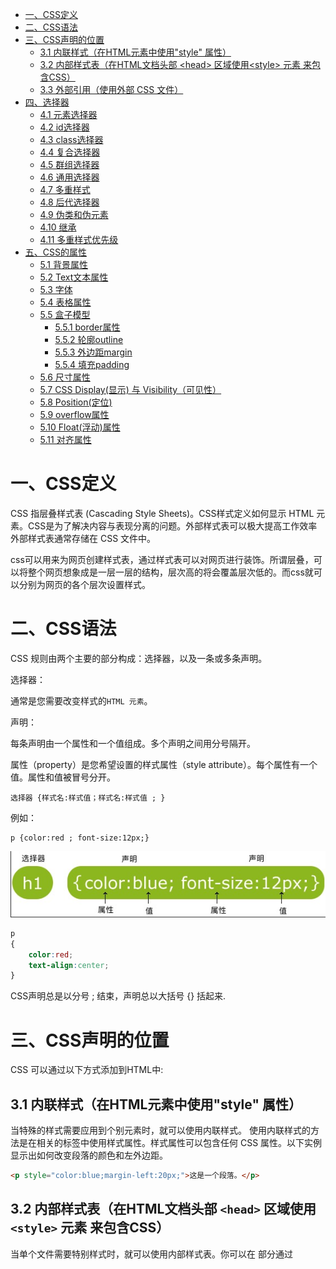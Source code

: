
* [一、CSS定义](#一css定义)
* [二、CSS语法](#二css语法)
* [三、CSS声明的位置](#三css声明的位置)
  * [3\.1 内联样式（在HTML元素中使用"style" 属性）](#31-内联样式在html元素中使用style-属性)
  * [3\.2 内部样式表（在HTML文档头部 &lt;head&gt; 区域使用&lt;style&gt; 元素 来包含CSS）](#32-内部样式表在html文档头部-head-区域使用style-元素-来包含css)
  * [3\.3 外部引用（使用外部 CSS 文件）](#33-外部引用使用外部-css-文件)
* [四、选择器](#四选择器)
  * [4\.1 元素选择器](#41-元素选择器)
  * [4\.2 id选择器](#42-id选择器)
  * [4\.3  class选择器](#43--class选择器)
  * [4\.4 复合选择器](#44-复合选择器)
  * [4\.5 群组选择器](#45-群组选择器)
  * [4\.6 通用选择器](#46-通用选择器)
  * [4\.7 多重样式](#47-多重样式)
  * [4\.8 后代选择器](#48-后代选择器)
  * [4\.9 伪类和伪元素](#49-伪类和伪元素)
  * [4\.10 继承](#410-继承)
  * [4\.11 多重样式优先级](#411-多重样式优先级)
* [五、CSS的属性](#五css的属性)
  * [5\.1 背景属性](#51-背景属性)
  * [5\.2 Text文本属性](#52-text文本属性)
  * [5\.3 字体](#53-字体)
  * [5\.4 表格属性](#54-表格属性)
  * [5\.5 盒子模型](#55-盒子模型)
    * [5\.5\.1 border属性](#551-border属性)
    * [5\.5\.2 轮廓outline](#552-轮廓outline)
    * [5\.5\.3 外边距margin](#553-外边距margin)
    * [5\.5\.4 填充padding](#554-填充padding)
  * [5\.6 尺寸属性](#56-尺寸属性)
  * [5\.7 CSS Display(显示) 与 Visibility（可见性）](#57-css-display显示-与-visibility可见性)
  * [5\.8 Position(定位)](#58-position定位)
  * [5\.9 overflow属性](#59-overflow属性)
  * [5\.10 Float(浮动)属性](#510-float浮动属性)
  * [5\.11 对齐属性](#511-对齐属性)

# 一、CSS定义

CSS 指层叠样式表 (Cascading Style Sheets)。CSS样式定义如何显示 HTML 元素。CSS是为了解决内容与表现分离的问题。外部样式表可以极大提高工作效率外部样式表通常存储在 CSS 文件中。

css可以用来为网页创建样式表，通过样式表可以对网页进行装饰。所谓层叠，可以将整个网页想象成是一层一层的结构，层次高的将会覆盖层次低的。而css就可以分别为网页的各个层次设置样式。

# 二、CSS语法

CSS 规则由两个主要的部分构成：选择器，以及一条或多条声明。

选择器：

通常是您需要改变样式的`HTML 元素`。

声明：

每条声明由一个属性和一个值组成。多个声明之间用分号隔开。

属性（property）是您希望设置的样式属性（style attribute）。每个属性有一个值。属性和值被冒号分开。

```
选择器 {样式名:样式值；样式名:样式值 ; }
```
例如：

```
p {color:red ; font-size:12px;}
```

![](./assets/css_0.jpg)

```css
p
{
    color:red;
    text-align:center;
}
```
CSS声明总是以分号 ; 结束，声明总以大括号 {} 括起来.

# 三、CSS声明的位置

CSS 可以通过以下方式添加到HTML中:

## 3.1 内联样式（在HTML元素中使用"style" 属性）

当特殊的样式需要应用到个别元素时，就可以使用内联样式。 使用内联样式的方法是在相关的标签中使用样式属性。样式属性可以包含任何 CSS 属性。以下实例显示出如何改变段落的颜色和左外边距。

```html
<p style="color:blue;margin-left:20px;">这是一个段落。</p>
```

## 3.2 内部样式表（在HTML文档头部 `<head>` 区域使用`<style>` 元素 来包含CSS）

当单个文件需要特别样式时，就可以使用内部样式表。你可以在<head> 部分通过 <style>标签定义内部样式表:

```html
<head>
<style type="text/css">

body {background-color:yellow;}

p {color:blue;}

</style>

</head>
```

## 3.3 外部引用（使用外部 CSS 文件）

当样式需要被应用到很多页面的时候，外部样式表将是理想的选择。使用外部样式表，你就可以通过更改一个文件来改变整个站点的外观。

```html
<head>
<link rel="stylesheet" type="text/css" href="mystyle.css">
</head>
```
# 四、选择器

选择器（selector），会告诉浏览器：网页上的哪些元素需要设置什么样的样式。比如：p这个选择器就表示选择页面中的所有的p元素，在选择器之后所设置的样式会应用到所有的p元素上。


## 4.1 元素选择器

元素选择器（标签选择器），可以根据标签的名字来从页面中选取指定的元素。

语法：

```
标签名 {}
```
比如p则会选中页面中的所有p标签，h1会选中页面中的所有h1标签。

## 4.2 id选择器

id选择器可以根据元素的id属性值选取元素。可以为标有特定 id 的 HTML 元素指定特定的样式。

HTML元素以id属性来设置id选择器,CSS 中 id 选择器以 "#" 来定义。

语法：

```
#id { }
```

比如#box会选中页面中id属性值为box的元素，和class属性不同，id属性是不能重复的。

以下的样式规则应用于元素属性 id="para1":

```css
#para1
{
    text-align:center;
    color:red;
}
```
## 4.3  class选择器

class 选择器用于描述一组元素的样式，class 选择器有别于id选择器，class可以在多个元素中使用。

class 选择器在 HTML 中以 class 属性表示, 在 CSS 中，类选择器以一个点 . 号显示：

语法：

```css
.className { }
```

在以下的例子中，所有拥有 center 类的 HTML 元素均为居中。

```css
.center {
    text-align:center;
}
```

也可以指定特定的 HTML 元素使用 class。

在以下实例中, 所有的 p 元素使用 class="center" 让该元素的文本居中:
```css
p.center {text-align:center;}
```

多个 class 选择器可以使用空格分开：
```css
.center { text-align:center; }
.color { color:#ff0000; }
```

## 4.4 复合选择器

复合选择器，可以同时使用多个选择器，这样可以选择同时满足多个选择器的元素。

语法：
```
选择器1.选择器2{}
```

例如div.box1会选中页面中具有box1这个class的div元素。

## 4.5 群组选择器

群组选择器，可以同时使用多个选择器，多个选择器将被同时应用指定的样式。

语法：

```
选择器1,选择器2,选择器3 { }
```
比如p,.hello,#box会同时选中页面中p元素，class为hello的元素，id为box的元素。

## 4.6 通用选择器

通用选择器，可以同时选中页面中的所有元素。

语法：
```css
*{ }
```

## 4.7 多重样式

如果某些属性在不同的样式表中被同样的选择器定义，那么属性值将从更具体的样式表中被继承过来。 

例如，外部样式表拥有针对 h3 选择器的三个属性：
```css
h3
{
    color:red;
    text-align:left;
    font-size:8pt;
}

```
而内部样式表拥有针对 h3 选择器的两个属性：

```css
h3
{
    text-align:right;
    font-size:20pt;
}
```

假如拥有内部样式表的这个页面同时与外部样式表链接，那么 h3 得到的样式是：

```css
color:red;
text-align:right;
font-size:20pt;
```

即颜色属性将被继承于外部样式表，而文字排列（text-alignment）和字体尺寸（font-size）会被内部样式表中的规则取代。

## 4.8 后代选择器

html标签之间的关系

![](./assets/css_05.png)

* 祖先元素 直接或间接包含后代元素的元素。

* 后代元素 直接或间接被祖先元素包含的元素。

* 父元素 直接包含子元素的元素。

* 子元素 直接被父元素包含的元素。

* 兄弟元素 拥有相同父元素的元素。

后代选择器可以根据标签的关系，为处在元素内部的代元素设置样式。

语法：
```
祖先元素 后代元素 后代元素 { }
```

• 比如p strong会选中页面中所有的p元素内的strong元素。

## 4.9 伪类和伪元素

有时候，你需要选择本身没有标签，但是仍然易于识别的网页部位，比如段落首行或鼠标滑过的连接。CSS为他们提供一些选择器：伪类和伪元素。

有四个伪类可以让你根据访问者与该链接的交互方式，将链接设置成4种不同的状态。

a:link - 正常，未访问过的链接

a:visited - 用户已访问过的链接

a:hover - 当用户鼠标放在链接上时

a:active - 链接被点击的那一刻

```css
a:link {color:#000000;}      /* 未访问链接*/
a:visited {color:#00FF00;}  /* 已访问链接 */
a:hover {color:#FF00FF;}  /* 鼠标移动到链接上 */
a:active {color:#0000FF;}  /* 鼠标点击时 */
```

文本修饰
text-decoration 属性主要用于删除链接中的下划线：

```css
a:link {text-decoration:none;}
a:visited {text-decoration:none;}
a:hover {text-decoration:underline;}
a:active {text-decoration:underline;}
```

```css
a:link {background-color:#B2FF99;}
a:visited {background-color:#FFFF85;}
a:hover {background-color:#FF704D;}
a:active {background-color:#FF704D;}
```

## 4.10 继承

就像父亲的财产会遗传给儿子一样，在CSS中祖先元素的样式同样也会被子元素继承。

继承是指应用在一个标签上的那些CSS样式会同时被应用到其内嵌标签上。比如为父元素设置了字体颜色，子元素也会应用上相同的颜色。当然并不是所有的样式都会被继承，这一点我们讲到具体样式时，再去讨论。


## 4.11 多重样式优先级

样式表允许以多种方式规定样式信息。样式可以规定在单个的 HTML 元素中，在 HTML 页的头元素中，或在一个外部的 CSS 文件中。甚至可以在同一个 HTML 文档内部引用多个外部样式表。

一般情况下，优先级如下：

**（内联样式）Inline style > （内部样式）Internal style sheet >（外部样式）External style sheet > 浏览器默认样式**

**内联样式 > id 选择器 > 类选择器 = 伪类选择器 = 属性选择器 > 标签选择器 = 伪元素选择器**

# 五、CSS的属性

## 5.1 背景属性

|Property	|描述  |
|---- | ---- |
|background	|简写属性，作用是将背景属性设置在一个声明中。|
|background-attachment	|背景图像是否固定或者随着页面的其余部分滚动。|
|background-color	|设置元素的背景颜色。|
|background-image	|把图像设置为背景。|
|background-position	|设置背景图像的起始位置。|
|background-repeat	|设置背景图像是否及如何重复。|

* 背景颜色
  
background-color 属性定义了元素的背景颜色.页面的背景颜色使用在body的选择器中:
```
body {background-color:#b0c4de;}
```

十六进制 - 如："#ff0000"
RGB - 如："rgb(255,0,0)"
颜色名称 - 如："red"


* 背景图像 background-image

background-image 属性描述了元素的背景图像.默认情况下，背景图像进行平铺重复显示，以覆盖整个元素实体.

```
body {background-image:url('paper.gif');}
```

* 背景图像 - 水平或垂直平铺 repeat

默认情况下 background-image 属性会在页面的水平或者垂直方向平铺。

一些图像如果在水平方向与垂直方向平铺，这样看起来很不协调，如下所示: 

```css
body
{
background-image:url('gradient2.png');
background-repeat:repeat-x;
}
```


* 图像位置 background-position 属性改变图像在背景中的位置:
  
```css
body
{
background-image:url('img_tree.png');
background-repeat:no-repeat;
background-position:right top;
}
```

* 背景- 简写属性
  
在以上实例中我们可以看到页面的背景颜色通过了很多的属性来控制。

为了简化这些属性的代码，我们可以将这些属性合并在同一个属性中.

背景颜色的简写属性为 "background":

```css
body {background:#ffffff url('img_tree.png') no-repeat right top;}
```

当使用简写属性时，属性值的顺序为：:

background-color
background-image
background-repeat
background-attachment
background-position
以上属性无需全部使用，可以按照页面的实际需要使用.

## 5.2 Text文本属性

|属性	|描述|
| ---- | ---- |
|color	|设置文本颜色|
|direction	|设置文本方向。|
|letter-spacing|	设置字符间距|
|line-height	|设置行高|
|text-align	|对齐元素中的文本|
|text-decoration	|向文本添加修饰|
|text-indent	|缩进元素中文本的首行|
|text-shadow	|设置文本阴影|
|text-transform	|控制元素中的字母|
|unicode-bidi	|设置或返回文本是否被重写| 
|vertical-align	|设置元素的垂直对齐|
|white-space	|设置元素中空白的处理方式|
|word-spacing	|设置字间距|

* 文本颜色
  
颜色属性被用来设置文字的颜色。

```css
body {color:red;}
h1 {color:#00ff00;}
h2 {color:rgb(255,0,0);}
```
Remark 对于W3C标准的CSS：如果你定义了颜色属性，你还必须定义背景色属性。

* 文本的对齐方式

文本排列属性是用来设置文本的水平对齐方式。

文本可居中或对齐到左或右,两端对齐.

当text-align设置为"justify"，每一行被展开为宽度相等，左，右外边距是对齐（如杂志和报纸）。

```css
h1 {text-align:center;}
p.date {text-align:right;}
p.main {text-align:justify;}
```
* 文本修饰

text-decoration 属性用来设置或删除文本的装饰。

从设计的角度看 text-decoration属性主要是用来删除链接的下划线：

```css
a {text-decoration:none;}

h1 {text-decoration:overline;}
h2 {text-decoration:line-through;}
h3 {text-decoration:underline;}
```
不建议强调指出不是链接的文本，因为这常常混淆用户。

* 文本转换

文本转换属性是用来指定在一个文本中的大写和小写字母。

可用于所有字句变成大写或小写字母，或每个单词的首字母大写。

```css
p.uppercase {text-transform:uppercase;}
p.lowercase {text-transform:lowercase;}
p.capitalize {text-transform:capitalize;}
```
* 文本缩进

文本缩进属性是用来指定文本的第一行的缩进。

```css
p {text-indent:50px;}
```

## 5.3 字体

|属性    |描述|
| ---- | ---- |
|font	|在一个声明中设置所有的字体属性|
|font-family|	指定文本的字体系列|
|font-size	|指定文本的字体大小|
|font-style	|指定文本的字体样式|
|font-variant|	以小型大写字体或者正常字体显示文本。|
|font-weight|	指定字体的粗细。|

* 字体系列

font-family 属性设置文本的字体系列。多个字体系列是逗号分隔指明：

注意: 如果字体系列的名称超过一个字，它必须用引号，如Font Family："宋体"。font-family 属性应该设置几个字体名称作为一种"后备"机制，如果浏览器不支持第一种字体，他将尝试下一种字体。

```css
p{font-family:"Times New Roman", Times, serif;}
```


* 字体样式
  
主要是用于指定斜体文字的字体样式属性。

这个属性有三个值：

正常 - 正常显示文本
斜体 - 以斜体字显示的文字
倾斜的文字 - 文字向一边倾斜（和斜体非常类似，但不太支持）

```css
p.normal {font-style:normal;}
p.italic {font-style:italic;}
p.oblique {font-style:oblique;}
```

* 字体大小

font-size 属性设置文本的大小。

能否管理文字的大小，在网页设计中是非常重要的。但是，你不能通过调整字体大小使段落看上去像标题，或者使标题看上去像段落。

请务必使用正确的HTML标签，就`<h1>` - `<h6>`表示标题和`<p>`表示段落：

字体大小的值可以是绝对或相对的大小。

绝对大小：

设置一个指定大小的文本
不允许用户在所有浏览器中改变文本大小
确定了输出的物理尺寸时绝对大小很有用
相对大小：

相对于周围的元素来设置大小
允许用户在浏览器中改变文字大小
Remark 如果你不指定一个字体的大小，默认大小和普通文本段落一样，是16像素（16px=1em）。

设置字体大小像素
设置文字的大小与像素，让您完全控制文字大小：

```css
h1 {font-size:40px;}
h2 {font-size:30px;}
p {font-size:14px;}
```

虽然可以通过浏览器的缩放工具调整文本大小，但是，这种调整是整个页面，而不仅仅是文本

用em来设置字体大小

为了避免Internet Explorer 中无法调整文本的问题，许多开发者使用 em 单位代替像素。

em的尺寸单位由W3C建议。

1em和当前字体大小相等。在浏览器中默认的文字大小是16px。

因此，1em的默认大小是16px。可以通过下面这个公式将像素转换为em：px/16=em

```css
h1 {font-size:2.5em;} /* 40px/16=2.5em */
h2 {font-size:1.875em;} /* 30px/16=1.875em */
p {font-size:0.875em;} /* 14px/16=0.875em */
```

在上面的例子，em的文字大小是与前面的例子中像素一样。不过，如果使用 em 单位，则可以在所有浏览器中调整文本大小。


使用百分比和EM组合

在所有浏览器的解决方案中，设置 `<body>`元素的默认字体大小的是百分比：

```css
body {font-size:100%;}
h1 {font-size:2.5em;}
h2 {font-size:1.875em;}
p {font-size:0.875em;}
```



## 5.4 表格属性

* 表格边框

指定CSS表格边框，使用border属性。


```css
table, th, td
{
    border: 1px solid black;
}
```

* 折叠边框

border-collapse 属性设置表格的边框是否被折叠成一个单一的边框或隔开：

```css
table
{
    border-collapse:collapse;
}
table,th, td
{
    border: 1px solid black;
}
```


* 表格宽度和高度

Width和height属性定义表格的宽度和高度。

下面的例子是设置100％的宽度，50像素的th元素的高度的表格：

```css
table 
{
    width:100%;
}
th
{
    height:50px;
}
```


* 表格文字对齐text-align

表格中的文本对齐和垂直对齐属性。

text-align属性设置水平对齐方式，向左，右，或中心：

```css
td
{
    text-align:right;
}
```

* 垂直对齐属性

设置垂直对齐，比如顶部，底部或中间：

```css
td
{
    height:50px;
    vertical-align:bottom;
}
```

* 表格填充

如需控制边框和表格内容之间的间距，应使用td和th元素的填充属性：

实例
td
{
    padding:15px;
}


* 表格颜色

下面的例子指定边框的颜色，和th元素的文本和背景颜色：

```
table, td, th
{
    border:1px solid green;
}
th
{
    background-color:green;
    color:white;
}
```

 ## 5.5 盒子模型

 所有HTML元素可以看作盒子，在CSS中，"box model"这一术语是用来设计和布局时使用。

CSS盒模型本质上是一个盒子，封装周围的HTML元素，它包括：边距，边框，填充，和实际内容。

盒模型允许我们在其它元素和周围元素边框之间的空间放置元素。

下面的图片说明了盒子模型(Box Model)：

![](./assets/css_1.gif)

Content(内容) - 盒子的内容，显示文本和图像。

Padding(内边距) - 清除内容周围的区域，内边距是透明的。

Border(边框) - 围绕在内边距和内容外的边框。

Margin(外边距) - 清除边框外的区域，外边距是透明的。

当我们指定一个 CSS 元素的宽度和高度属性时，你只是设置内容区域的宽度和高度。要知道，完整大小的元素，你还必须添加内边距，边框和外边距。

```css
div {
    width: 220px;
    padding: 10px;
    border: 5px solid gray;
    margin: 0; 
}
```
总元素的宽度=宽度+左填充+右填充+左边框+右边框+左边距+右边距

总元素的高度=高度+顶部填充+底部填充+上边框+下边框+上边距+下边距

### 5.5.1 border属性

|属性	|描述|
| ---- | ---- |
|border	|简写属性，用于把针对四个边的属性设置在一个声明。|
|border-style	|用于设置元素所有边框的样式，或者单独地为各边设置边框样式。|
|border-width	|简写属性，用于为元素的所有边框设置宽度，或者单独地为各边边框设置宽度。|
|border-color	|简写属性，设置元素的所有边框中可见部分的颜色，或为 4 个边分别设置颜色。|
|border-bottom	|简写属性，用于把下边框的所有属性设置到一个声明中。|
|border-bottom-color	|设置元素的下边框的颜色。|
|border-bottom-style	|设置元素的下边框的样式。|
|border-bottom-width	|设置元素的下边框的宽度。|
|border-left	|简写属性，用于把左边框的所有属性设置到一个声明中。|
|border-left-color	|设置元素的左边框的颜色。|
|border-left-style	|设置元素的左边框的样式。|
|border-left-width	|设置元素的左边框的宽度。|
|border-right	|简写属性，用于把右边框的所有属性设置到一个声明中。|
|border-right-color	|设置元素的右边框的颜色。|
|border-right-style	|设置元素的右边框的样式。|
|border-right-width	|设置元素的右边框的宽度。|
|border-top	|简写属性，用于把上边框的所有属性设置到一个声明中。|
|border-top-color	|设置元素的上边框的颜色。|
|border-top-style	|设置元素的上边框的样式。|
|border-top-width	|设置元素的上边框的宽度。|
|border-radius	|设置圆角的边框。|

### 5.5.2 轮廓outline

轮廓（outline）是绘制于元素周围的一条线，位于边框边缘的外围，可起到突出元素的作用。

轮廓（outline）属性指定元素轮廓的样式、颜色和宽度。

所有CSS 轮廓（outline）属性
"CSS" 列中的数字表示哪个CSS版本定义了该属性(CSS1 或者CSS2)。

|属性	|说明	|值	|CSS|
| ---- | ---- | ---- | ---- |
|outline	|在一个声明中设置所有的轮廓属性|	outline-color，outline-style，outline-width，inherit|	2|
|outline-color	|设置轮廓的颜色	|color-name，hex-number，rgb-number，invert，inherit|	2|
|outline-style	|设置轮廓的样式	|none，dotted，dashed，solid，double，groove，ridge，inset，outset，inherit	|2|
|outline-width	|设置轮廓的宽|thin，medium，thick，length，inherit|	2|


### 5.5.3 外边距margin

CSS margin(外边距)属性定义元素周围的空间。

![](./assets/css_03.png)

|属性	|描述|
| ---- | ---- |
|margin	|简写属性。在一个声明中设置所有外边距属性。|
|margin-bottom	|设置元素的下外边距。|
|margin-left	|设置元素的左外边距。|
|margin-right	|设置元素的右外边距。|
|margin-top	|设置元素的上外边距。|

### 5.5.4 填充padding

CSS padding（填充）是一个简写属性，定义元素边框与元素内容之间的空间，即上下左右的内边距。
![](./assets/css_04.png)

|属性	|说明|
| ---- | ---- |
|padding	|使用简写属性设置在一个声明中的所有填充属性|
|padding-bottom	|设置元素的底部填充|
|padding-left	|设置元素的左部填充|
|padding-right	|设置元素的右部填充|
|padding-top	|设置元素的顶部填充|


## 5.6 尺寸属性

|属性	|描述|
| ---- | ---- |
| height	|设置元素的高度。|
| line-height |	设置行高。|
| max-height	 |设置元素的最大高度。|
|max-width	|设置元素的最大宽度。|
|min-height	|设置元素的最小高度。|
|min-width	|设置元素的最小宽度。|
|width	|设置元素的宽度。|

## 5.7 CSS Display(显示) 与 Visibility（可见性）


display属性设置一个元素应如何显示，visibility属性指定一个元素应可见还是隐藏。


* 隐藏元素 display:none 或 visibility:hidden

隐藏一个元素可以通过把display属性设置为"none"，或把visibility属性设置为"hidden"。但是请注意，这两种方法会产生不同的结果。

visibility:hidden可以隐藏某个元素，但隐藏的元素仍需占用与未隐藏之前一样的空间。也就是说，该元素虽然被隐藏了，但仍然会影响布局。

display:none可以隐藏某个元素，且隐藏的元素不会占用任何空间。也就是说，该元素不但被隐藏了，而且该元素原本占用的空间也会从页面布局中消失。

## 5.8 Position(定位)


position 属性指定了元素的定位类型。

position 属性的五个值：



static 定位 元素的默认值，即没有定位，遵循正常的文档流对象。静态定位的元素不会受到 top, bottom, left, right影响。

fixed 定位  元素的位置相对于浏览器窗口是固定位置。 即使窗口是滚动的它也不会移动：

relative 定位  相对定位元素的定位是相对其正常位置。移动相对定位元素，但它原本所占的空间不会改变。

absolute 定位 绝对定位的元素的位置相对于最近的已定位父元素，absolute 定位使元素的位置与文档流无关，因此不占据空间。

absolute 定位的元素和其他元素重叠。

sticky 定位 英文字面意思是粘，粘贴，所以可以把它称之为粘性定位。基于用户的滚动位置来定位。

## 5.9 overflow属性

CSS overflow 属性可以控制内容溢出元素框时在对应的元素区间内添加滚动条。

overflow属性有以下值：

|值	|描述|
| ---- | ---- |
|visible	|默认值。内容不会被修剪，会呈现在元素框之外。|
|hidden	|内容会被修剪，并且其余内容是不可见的。|
|scroll	|内容会被修剪，但是浏览器会显示滚动条以便查看其余的内容。|
|auto	|如果内容被修剪，则浏览器会显示滚动条以便查看其余的内容。|
|inherit	|规定应该从父元素继承 overflow 属性的值。|


## 5.10 Float(浮动)属性

CSS 的 Float（浮动），会使元素向左或向右移动，其周围的元素也会重新排列。

Float（浮动），往往是用于图像，但它在布局时一样非常有用。

元素的水平方向浮动，意味着元素只能左右移动而不能上下移动。一个浮动元素会尽量向左或向右移动，直到它的外边缘碰到包含框或另一个浮动框的边框为止。浮动元素之后的元素将围绕它。浮动元素之前的元素将不会受到影响。如果图像是右浮动，下面的文本流将环绕在它左边：

```css
img
{
    float:right;
}
```

清除浮动 - 使用 clear

元素浮动之后，周围的元素会重新排列，为了避免这种情况，使用 clear 属性。

clear 属性指定元素两侧不能出现浮动元素。

使用 clear 属性往文本中添加图片廊：

```
.text_line
{
    clear:both;
}
```

## 5.11 对齐属性

* 元素居中对齐

要水平居中对齐一个元素(如 `<div>`), 可以使用 margin: auto;。

设置到元素的宽度将防止它溢出到容器的边缘。

元素通过指定宽度，并将两边的空外边距平均分配：

div 元素是居中的

```css
.center {
    margin: auto;
    width: 50%;
    border: 3px solid green;
    padding: 10px;
}
```
尝试一下 »
注意: 如果没有设置 width 属性(或者设置 100%)，居中对齐将不起作用。

* 文本居中对齐

如果仅仅是为了文本在元素内居中对齐，可以使用 text-align: center;

```css
.center {
    text-align: center;
    border: 3px solid green;
}
```

* 图片居中对齐

要让图片居中对齐, 可以使用 margin: auto; 并将它放到 块 元素中:

```css
img {
    display: block;
    margin: auto;
    width: 40%;
}
```


* 左右对齐 - 使用定位方式

我们可以使用 position: absolute; 属性来对齐元素:

```css
.right {
    position: absolute;
    right: 0px;
    width: 300px;
    border: 3px solid #73AD21;
    padding: 10px;
}
```



